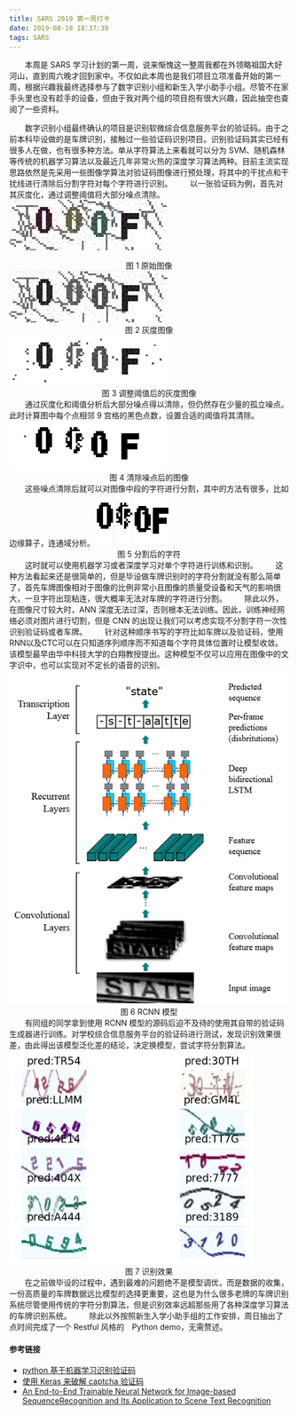 ```yaml
---
title: SARS 2019 第一周打卡
date: 2019-08-18 18:37:39
tags: SARS
---
```

　　本周是 SARS 学习计划的第一周，说来惭愧这一整周我都在外领略祖国大好河山，直到周六晚才回到家中。不仅如此本周也是我们项目立项准备开始的第一周，根据兴趣我最终选择参与了数字识别小组和新生入学小助手小组。尽管不在家手头里也没有趁手的设备，但由于我对两个组的项目抱有很大兴趣，因此抽空也查阅了一些资料。
<!-- more --> 
　　数字识别小组最终确认的项目是识别软微综合信息服务平台的验证码。由于之前本科毕设做的是车牌识别，接触过一些验证码识别项目。识别验证码其实已经有很多人在做，也有很多种方法。单从字符算法上来看就可以分为 SVM、随机森林等传统的机器学习算法以及最近几年非常火热的深度学习算法两种。目前主流实现思路依然是先采用一些图像学算法对验证码图像进行预处理，将其中的干扰点和干扰线进行清除后分割字符对每个字符进行识别。
　　以一张验证码为例，首先对其灰度化，通过调整阈值将大部分噪点清除。
![原始图像](/images/origin-captcha.png) <center>图 1 原始图像</center>
![灰度图像](/images/gray-captcha.png) <center>图 2 灰度图像</center>
![调整阈值后的灰度图像](/images/threashold-captcha.png) <center>图 3 调整阈值后的灰度图像</center>
　　通过灰度化和阈值分析后大部分噪点得以清除，但仍然存在少量的孤立噪点。此时计算图中每个点相邻 9 宫格的黑色点数，设置合适的阈值将其清除。
![清除噪点后的图像](/images/spotless-captcha.png) <center>图 4 清除噪点后的图像</center>
　　这些噪点清除后就可以对图像中段的字符进行分割，其中的方法有很多，比如边缘算子，连通域分析。
![分割后的字符](/images/captcha-slice1.png)
![分割后的字符](/images/captcha-slice2.png)
![分割后的字符](/images/captcha-slice3.png)
![分割后的字符](/images/captcha-slice4.png)<center>图 5 分割后的字符</center>
　　这时就可以使用机器学习或者深度学习对单个字符进行训练和识别。
　　这种方法看起来还是很简单的，但是毕设做车牌识别时的字符分割就没有那么简单了，首先车牌图像相对于图像的比例非常小且图像的质量受设备和天气的影响很大，一旦字符出现粘连，很大概率无法对车牌的字符进行分割。
　　除此以外，在图像尺寸较大时，ANN 深度无法过深，否则根本无法训练。因此，训练神经网络必须对图片进行切割，但是 CNN 的出现让我们可以考虑实现不分割字符一次性识别验证码或者车牌。
　　针对这种顺序书写的字符比如车牌以及验证码，使用RNN以及CTC可以在只知道序列顺序而不知道每个字符具体位置时让模型收敛。该模型最早由华中科技大学的白翔教授提出。这种模型不仅可以应用在图像中的文字识中，也可以实现对不定长的语音的识别。
![RCNN 模型](/images/rcnn-model.png)<center>图 6 RCNN 模型</center>
　　有同组的同学拿到使用 RCNN 模型的源码后迫不及待的使用其自带的验证码生成器进行训练。对学校综合信息服务平台的验证码进行测试，发现识别效果很差，由此得出该模型泛化差的结论，决定换模型，尝试字符分割算法。
![识别效果](/images/rcnn-recognition.png)<center>图 7 识别效果</center>
　　在之前做毕设的过程中，遇到最难的问题绝不是模型调优，而是数据的收集，一份高质量的车牌数据远比模型的选择更重要，这也是为什么很多老牌的车牌识别系统尽管使用传统的字符分割算法，但是识别效率远超那些用了各种深度学习算法的车牌识别系统。
　　除此以外按照新生入学小助手组的工作安排，周日抽出了点时间完成了一个 Restful 风格的　Python demo，无需赘述。
#### 参考链接
- [python 基于机器学习识别验证码](https://blog.csdn.net/Neleuska/article/details/80040304)
- [使用 Keras 来破解 captcha 验证码](https://ypw.io/captcha/)
- [An End-to-End Trainable Neural Network for Image-based SequenceRecognition and Its Application to Scene Text Recognition](https://arxiv.org/pdf/1507.05717v1.pdf)
